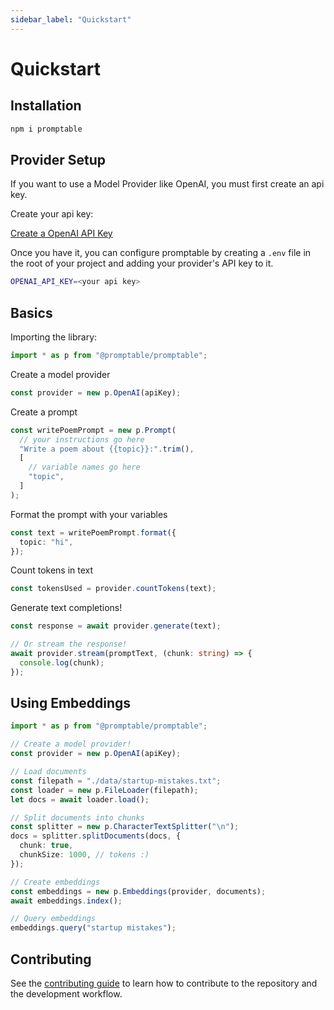 ```yaml
---
sidebar_label: "Quickstart"
---
```


# Quickstart

## Installation

```bash title='terminal'
npm i promptable
```

## Provider Setup

If you want to use a Model Provider like OpenAI, you must first create an api key.

Create your api key:

[Create a OpenAI API Key](https://platform.openai.com/account/api-keys)

Once you have it, you can configure promptable by creating a `.env` file in the root of your project and adding your provider's API key to it.

```bash title='.env'
OPENAI_API_KEY=<your api key>
```

## Basics

Importing the library:

```ts
import * as p from "@promptable/promptable";
```

Create a model provider

```ts
const provider = new p.OpenAI(apiKey);
```

Create a prompt

```ts
const writePoemPrompt = new p.Prompt(
  // your instructions go here
  "Write a poem about {{topic}}:".trim(),
  [
    // variable names go here
    "topic",
  ]
);
```

Format the prompt with your variables

```ts
const text = writePoemPrompt.format({
  topic: "hi",
});
```

Count tokens in text

```ts
const tokensUsed = provider.countTokens(text);
```

Generate text completions!

```ts
const response = await provider.generate(text);

// Or stream the response!
await provider.stream(promptText, (chunk: string) => {
  console.log(chunk);
});
```

## Using Embeddings

```ts
import * as p from "@promptable/promptable";

// Create a model provider!
const provider = new p.OpenAI(apiKey);

// Load documents
const filepath = "./data/startup-mistakes.txt";
const loader = new p.FileLoader(filepath);
let docs = await loader.load();

// Split documents into chunks
const splitter = new p.CharacterTextSplitter("\n");
docs = splitter.splitDocuments(docs, {
  chunk: true,
  chunkSize: 1000, // tokens :)
});

// Create embeddings
const embeddings = new p.Embeddings(provider, documents);
await embeddings.index();

// Query embeddings
embeddings.query("startup mistakes");
```

## Contributing

See the [contributing guide](./contributing.md) to learn how to contribute to the repository and the development workflow.
